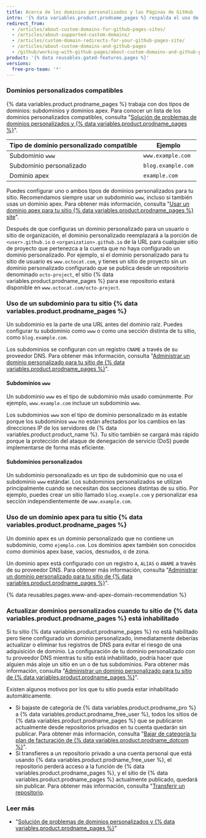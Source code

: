 ```yaml
---
title: Acerca de los dominios personalizados y las Páginas de GitHub
intro: '{% data variables.product.prodname_pages %} respalda el uso de dominios personalizados o el cambio la raíz de la URL del sitio desde el valor predeterminado, como `octocat.github.io`, para cualquier dominio que posea.'
redirect_from:
  - /articles/about-custom-domains-for-github-pages-sites/
  - /articles/about-supported-custom-domains/
  - /articles/custom-domain-redirects-for-your-github-pages-site/
  - /articles/about-custom-domains-and-github-pages
  - /github/working-with-github-pages/about-custom-domains-and-github-pages
product: '{% data reusables.gated-features.pages %}'
versions:
  free-pro-team: '*'
---
```

### Dominios personalizados compatibles

{% data variables.product.prodname_pages %} trabaja con dos tipos de dominios: subdominios y dominios apex. Para conocer un lista de los dominios personalizados compatibles, consulta "[Solución de problemas de dominios personalizados y {% data variables.product.prodname_pages %}](/articles/troubleshooting-custom-domains-and-github-pages/#custom-domain-names-that-are-unsupported)".

| Tipo de dominio personalizado compatible | Ejemplo            |
| ---------------------------------------- | ------------------ |
| Subdominio `www`                         | `www.example.com`  |
| Subdominio personalizado                 | `blog.example.com` |
| Dominio apex                             | `example.com`      |

Puedes configurar uno o ambos tipos de dominios personalizados para tu sitio. Recomendamos siempre usar un subdominio `www`, incluso si también usas un dominio apex. Para obtener más información, consulta "[Usar un dominio apex para tu sitio {% data variables.product.prodname_pages %} site](#using-an-apex-domain-for-your-github-pages-site)".

Después de que configuras un dominio personalizado para un usuario o sitio de organización, el dominio personalizado reemplazará a la porción de `<user>.github.io` o `<organization>.github.io` de la URL para cualquier sitio de proyecto que pertenezca a la cuenta que no haya configurado un dominio personalizado. Por ejemplo, si el dominio personalizado para tu sitio de usuario es `www.octocat.com`, y tienes un sitio de proyecto sin un dominio personalizado configurado que se publica desde un repositorio denominado `octo-project`, el sitio {% data variables.product.prodname_pages %} para ese repositorio estará disponible en `www.octocat.com/octo-project`.

### Uso de un subdominio para tu sitio {% data variables.product.prodname_pages %}

Un subdominio es la parte de una URL antes del dominio raíz. Puedes configurar tu subdominio como `www` o como una sección distinta de tu sitio, como `blog.example.com`.

Los subdominios se configuran con un registro `CNAME` a través de su proveedor DNS. Para obtener más información, consulta "[Administrar un dominio personalizado para tu sitio de {% data variables.product.prodname_pages %}](/articles/managing-a-custom-domain-for-your-github-pages-site#configuring-a-subdomain)".

#### Subdominios `www`

Un subdominio `www` es el tipo de subdominio más usado comúnmente. Por ejemplo, `www.example.com` incluue un subdominio `www`.

Los subdominios `www` son el tipo de dominio personalizado m ás estable porque los subdominios `www` no están afectados por los cambios en las direcciones IP de los servidores de {% data variables.product.product_name %}. Tu sitio también se cargará más rápido porque la protección del ataque de denegación de servicio (DoS) puede implementarse de forma más eficiente.

#### Subdominios personalizados

Un subdominio personalizado es un tipo de subdominio que no usa el subdominio `www` estándar. Los subdominios personalizados se utilizan principalmente cuando se necesitan dos secciones distintas de su sitio. Por ejemplo, puedes crear un sitio llamado `blog.example.com` y personalizar esa sección independientemente de `www.example.com`.

### Uso de un dominio apex para tu sitio {% data variables.product.prodname_pages %}

Un dominio apex es un dominio personalizado que no contiene un subdominio, como `ejemplo.com`. Los dominios apex también son conocidos como dominios apex base, vacíos, desnudos, o de zona.

Un dominio apex está configurado con un registro `A`, `ALIAS` o `ANAME` a través de su proveedor DNS. Para obtener más información, consulta "[Administrar un dominio personalizado para tu sitio de {% data variables.product.prodname_pages %}](/articles/managing-a-custom-domain-for-your-github-pages-site#configuring-an-apex-domain)".

{% data reusables.pages.www-and-apex-domain-recommendation %}

### Actualizar dominios personalizados cuando tu sitio de {% data variables.product.prodname_pages %} está inhabilitado

Si tu sitio {% data variables.product.prodname_pages %} no está habilitado pero tiene configurado un dominio personalizado, inmediatamente deberías actualizar o eliminar tus registros de DNS para evitar el riesgo de una adquisición de dominio. La configuración de tu dominio personalizado con tu proveedor DNS mientras tu sitio está inhabilitado, podría hacer que alguien más aloje un sitio en un o de tus subdominios. Para obtener más información, consulta "[Administrar un dominio personalizado para tu sitio de {% data variables.product.prodname_pages %}](/articles/managing-a-custom-domain-for-your-github-pages-site)".

Existen algunos motivos por los que tu sitio pueda estar inhabilitado automáticamente.

- Si bajaste de categoría de {% data variables.product.prodname_pro %} a {% data variables.product.prodname_free_user %}, todos los sitios de {% data variables.product.prodname_pages %} que se publicaron actualmente desde repositorios privados en tu cuenta quedarán sin publicar. Para obtener más información, consulta "[Bajar de categoría tu plan de facturación de {% data variables.product.prodname_dotcom %}](/articles/downgrading-your-github-billing-plan)".
- Si transfieres a un repositorio privado a una cuenta personal que está usando {% data variables.product.prodname_free_user %}, el repositorio perderá acceso a la función de {% data variables.product.prodname_pages %}, y el sitio de {% data variables.product.prodname_pages %} actualmente publicado, quedará sin publicar. Para obtener más información, consulta "[Transferir un repositorio](/articles/transferring-a-repository).

### Leer más

- "[Solución de problemas de dominios personalizados y {% data variables.product.prodname_pages %}](/articles/troubleshooting-custom-domains-and-github-pages)"
